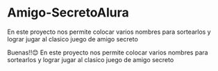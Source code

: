 # Amigo-SecretoAlura
En este proyecto nos permite colocar varios nombres para sortearlos y lograr jugar al clasico juego de amigo secreto

Buenas!!😊
En este proyecto nos permite colocar varios nombres para sortearlos y lograr jugar al clasico juego de amigo secreto

